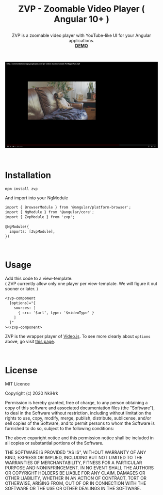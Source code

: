 # <p align="middle">ZVP - Zoomable Video Player ( Angular 10+ )</p>

<p align="middle">
ZVP is a zoomable video player with YouTube-like UI for your Angular applications.
<br>
<a href="https://nkihrk.github.io/zvp/" target="_blank"><b>DEMO</b></a>
</p>

<br>

![ZVP_preview](./src/assets/screenshot_17-58-31.png)

<br>

# Installation

```
npm install zvp
```

And import into your NgModule

```
import { BrowserModule } from '@angular/platform-browser';
import { NgModule } from '@angular/core';
import { ZvpModule } from 'zvp';
​
@NgModule({
  imports: [ZvpModule],
})
```

<br>

# Usage

Add this code to a view-template.
<br>
( ZVP currently allow only one player per view-template. We will figure it out sooner or later. )

```
<zvp-component
  [options]="{
    sources: [
      { src: '$url', type: '$videoType' }
    ]
  }"
></zvp-component>
```

ZVP is the wrapper player of <a href="https://github.com/videojs" target="_blank">Video.js</a>. To see more clearly about `options` above, go visit <a href="https://docs.videojs.com/tutorial-options.html" target="_blank">this page</a>.

<br>

# License

MIT Licence

Copyright (c) 2020 NkiHrk

Permission is hereby granted, free of charge, to any person obtaining a copy of this software and associated documentation files (the "Software"), to deal in the Software without restriction, including without limitation the rights to use, copy, modify, merge, publish, distribute, sublicense, and/or sell copies of the Software, and to permit persons to whom the Software is furnished to do so, subject to the following conditions:

The above copyright notice and this permission notice shall be included in all copies or substantial portions of the Software.

THE SOFTWARE IS PROVIDED "AS IS", WITHOUT WARRANTY OF ANY KIND, EXPRESS OR IMPLIED, INCLUDING BUT NOT LIMITED TO THE WARRANTIES OF MERCHANTABILITY, FITNESS FOR A PARTICULAR PURPOSE AND NONINFRINGEMENT. IN NO EVENT SHALL THE AUTHORS OR COPYRIGHT HOLDERS BE LIABLE FOR ANY CLAIM, DAMAGES OR OTHER LIABILITY, WHETHER IN AN ACTION OF CONTRACT, TORT OR OTHERWISE, ARISING FROM, OUT OF OR IN CONNECTION WITH THE SOFTWARE OR THE USE OR OTHER DEALINGS IN THE SOFTWARE.
